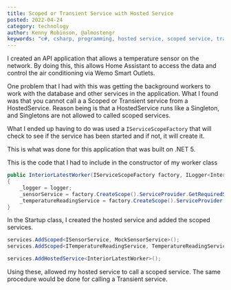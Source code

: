 ```yaml
---
title: Scoped or Transient Service with Hosted Service
posted: 2022-04-24
category: technology
author: Kenny Robinson, @almostengr
keywords: "c#, csharp, programming, hosted service, scoped service, transient service"
---
```


I created an API application that allows a temperature sensor on the network. By doing this, 
this allows Home Assistant to access the data and control the air conditioning via Wemo Smart
Outlets. 

One problem that I had with this was getting the background workers to work with the database
and other services in the application. What I found was that you cannot call a 
a Scoped or Transient service from a HostedService.  Reason being is that a HostedService 
runs like a Singleton, and Singletons are not allowed to called scoped services. 

What I ended up having to do was used a ```IServiceScopeFactory``` that will check to see 
if the service has been started and if not, it will create it. 

This is what was done for this application that was built on .NET 5. 

This is the code that I had to include in the constructor of my worker class 

```csharp
public InteriorLatestWorker(IServiceScopeFactory factory, ILogger<InteriorLatestWorker> logger)
{
    _logger = logger;
    _sensorService = factory.CreateScope().ServiceProvider.GetRequiredService<ISensorService>();
    _temperatureReadingService = factory.CreateScope().ServiceProvider.GetRequiredService<ITemperatureReadingService>();
}
```

In the Startup class, I created the hosted service and added the scoped services.

```csharp
services.AddScoped<ISensorService, MockSensorService>();
services.AddScoped<ITemperatureReadingService, TemperatureReadingService>();

services.AddHostedService<InteriorLatestWorker>();
```

Using these, allowed my hosted service to call a scoped service. The same procedure would be done 
for calling a Transient service.
